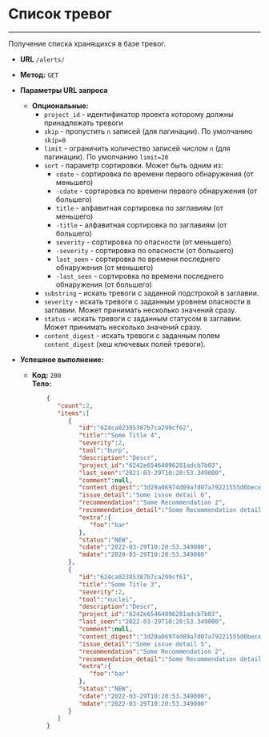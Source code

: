 # Список тревог
----

Получение списка хранящихся в базе тревог.


* **URL** `/alerts/`
* **Метод:**  `GET`

*  **Параметры URL запроса**
   *  **Опциональные:**
      - `project_id` - идентификатор проекта которому должны принадлежать тревоги
      - `skip` - пропустить `n` записей (для пагинации). По умолчанию `skip=0`
      - `limit` - ограничить количество записей числом `n` (для пагинации). По умолчанию `limit=20`
      - `sort` - параметр сортировки. Может быть одним из:
        - `cdate` - сортировка по времени первого обнаружения (от меньшего)
        - `-cdate` - сортировка по времени первого обнаружения (от большего)
        - `title` - алфавитная сортировка по заглавиям (от меньшего)
        - `-title` - алфавитная сортировка по заглавиям (от большего)
        - `severity` - сортировка по опасности (от меньшего)
        - `-severity` - сортировка по опасности (от большего)
        - `last_seen` - сортировка по времени последнего обнаружения (от меньшего)
        - `-last_seen` - сортировка по времени последнего обнаружения (от большего)
      - `substring` - искать тревоги с заданной подстрокой в заглавии.
      - `severity` - искать тревоги с заданным уровнем опасности в заглавии. Может принимать несколько значений сразу.
      - `status` - искать тревоги с заданным статусом в заглавии. Может принимать несколько значений сразу. 
      - `content_digest` - искать тревоги с заданным полем `content_digest` (хеш ключевых полей тревоги). 

* **Успешное выполнение:**
  * **Код:** `200` <br />
    **Тело:**  
    ```json
        {
           "count":2,
           "items":[
              {
                 "id":"624ca02385387b7ca299cf62",
                 "title":"Some Title 4",
                 "severity":2,
                 "tool":"burp",
                 "description":"Descr",
                 "project_id":"6242e65464096281adcb7b03",
                 "last_seen":"2021-03-29T10:20:53.349000",
                 "comment":null,
                 "content_digest":"3d29a06974d89a7d07a79221555d6bece035aac0",
                 "issue_detail":"Some issue detail 6",
                 "recommendation":"Some Recommendation 2",
                 "recommendation_detail":"Some Recommendation detail",
                 "extra":{
                    "foo":"bar"
                 },
                 "status":"NEW",
                 "cdate":"2022-03-29T10:20:53.349000",
                 "mdate":"2020-03-29T10:20:53.349000"
              },
              {
                 "id":"624ca02385387b7ca299cf61",
                 "title":"Some Title 3",
                 "severity":2,
                 "tool":"nuclei",
                 "description":"Descr",
                 "project_id":"6242e65464096281adcb7b03",
                 "last_seen":"2022-03-29T10:20:53.349000",
                 "comment":null,
                 "content_digest":"3d29a06974d89a7d07a79221555d6bece035aac5",
                 "issue_detail":"Some issue detail 5",
                 "recommendation":"Some Recommendation 2",
                 "recommendation_detail":"Some Recommendation detail",
                 "extra":{
                    "foo":"bar"
                 },
                 "status":"NEW",
                 "cdate":"2022-03-29T10:20:53.349000",
                 "mdate":"2022-03-29T10:20:53.349000"
              }
           ]
        }
    ```
   